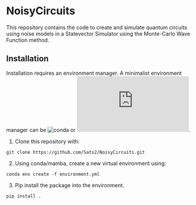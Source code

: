 # NoisyCircuits

This repository contains the code to create and simulate quantum circuits using noise models in a Statevector Simulator using the Monte-Carlo Wave Function method.

## Installation

Installation requires an environment manager. A minimalist environment manager can be ![conda](https://www.anaconda.com/docs/getting-started/miniconda/main) or ![micromamba](https://mamba.readthedocs.io/en/latest/user_guide/micromamba.html). 

1. Clone this repository with:

```
git clone https://github.com/Sats2/NoisyCircuits.git
```

2. Using conda/mamba, create a new virtual environment using:

```
conda env create -f environment.yml
```

3. Pip install the package into the environment.
```
pip install .
```
